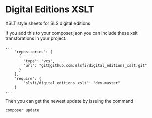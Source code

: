 # Digital Editions XSLT
XSLT style sheets for SLS digital editions

If you add this to your composer.json you can include these xslt transforations in your project.
~~~~
...
    "repositories": [
      {
        "type": "vcs",
        "url": "git@github.com:slsfi/digital_editions_xslt.git"
      }
    ],
    "require": {
        "slsfi/digital_editions_xslt": "dev-master"
    }
...
~~~~
Then you can get the newest update by issuing the command

~~~~
composer update

~~~~
